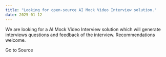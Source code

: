 ```yaml
---
title: "Looking for open-source AI Mock Video Interview solution."
date: 2025-01-12
---
```


We are looking for a AI Mock Video Interview solution which will generate interviews questions and feedback of the interview. Recommendations welcome.

Go to Source
